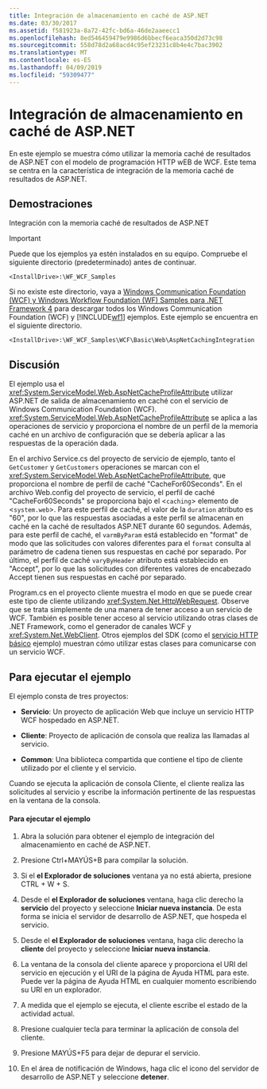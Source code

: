 ```yaml
---
title: Integración de almacenamiento en caché de ASP.NET
ms.date: 03/30/2017
ms.assetid: f581923a-8a72-42fc-bd6a-46de2aaeecc1
ms.openlocfilehash: 8ed546459479e9986d6bbecf6eaca350d2d73c98
ms.sourcegitcommit: 558d78d2a68acd4c95ef23231c8b4e4c7bac3902
ms.translationtype: MT
ms.contentlocale: es-ES
ms.lasthandoff: 04/09/2019
ms.locfileid: "59309477"
---
```

# <a name="aspnet-caching-integration"></a>Integración de almacenamiento en caché de ASP.NET
En este ejemplo se muestra cómo utilizar la memoria caché de resultados de ASP.NET con el modelo de programación HTTP wEB de WCF. Este tema se centra en la característica de integración de la memoria caché de resultados de ASP.NET.  
  
## <a name="demonstrates"></a>Demostraciones  
 Integración con la memoria caché de resultados de ASP.NET  
  
> [!IMPORTANT]
>  Puede que los ejemplos ya estén instalados en su equipo. Compruebe el siguiente directorio (predeterminado) antes de continuar.  
>   
>  `<InstallDrive>:\WF_WCF_Samples`  
>   
>  Si no existe este directorio, vaya a [Windows Communication Foundation (WCF) y Windows Workflow Foundation (WF) Samples para .NET Framework 4](https://go.microsoft.com/fwlink/?LinkId=150780) para descargar todos los Windows Communication Foundation (WCF) y [!INCLUDE[wf1](../../../../includes/wf1-md.md)] ejemplos. Este ejemplo se encuentra en el siguiente directorio.  
>   
>  `<InstallDrive>:\WF_WCF_Samples\WCF\Basic\Web\AspNetCachingIntegration`  
  
## <a name="discussion"></a>Discusión  
 El ejemplo usa el <xref:System.ServiceModel.Web.AspNetCacheProfileAttribute> utilizar ASP.NET de salida de almacenamiento en caché con el servicio de Windows Communication Foundation (WCF). <xref:System.ServiceModel.Web.AspNetCacheProfileAttribute> se aplica a las operaciones de servicio y proporciona el nombre de un perfil de la memoria caché en un archivo de configuración que se debería aplicar a las respuestas de la operación dada.  
  
 En el archivo Service.cs del proyecto de servicio de ejemplo, tanto el `GetCustomer` y `GetCustomers` operaciones se marcan con el <xref:System.ServiceModel.Web.AspNetCacheProfileAttribute>, que proporciona el nombre de perfil de caché "CacheFor60Seconds". En el archivo Web.config del proyecto de servicio, el perfil de caché "CacheFor60Seconds" se proporciona bajo el <`caching`> elemento de <`system.web`>. Para este perfil de caché, el valor de la `duration` atributo es "60", por lo que las respuestas asociadas a este perfil se almacenan en caché en la caché de resultados ASP.NET durante 60 segundos. Además, para este perfil de caché, el `varmByParam` está establecido en "format" de modo que las solicitudes con valores diferentes para el `format` consulta al parámetro de cadena tienen sus respuestas en caché por separado. Por último, el perfil de caché `varyByHeader` atributo está establecido en "Accept", por lo que las solicitudes con diferentes valores de encabezado Accept tienen sus respuestas en caché por separado.  
  
 Program.cs en el proyecto cliente muestra el modo en que se puede crear este tipo de cliente utilizando <xref:System.Net.HttpWebRequest>. Observe que se trata simplemente de una manera de tener acceso a un servicio de WCF. También es posible tener acceso al servicio utilizando otras clases de .NET Framework, como el generador de canales WCF y <xref:System.Net.WebClient>. Otros ejemplos del SDK (como el [servicio HTTP básico](../../../../docs/framework/wcf/samples/basic-http-service.md) ejemplo) muestran cómo utilizar estas clases para comunicarse con un servicio WCF.  
  
## <a name="to-run-the-sample"></a>Para ejecutar el ejemplo  
 El ejemplo consta de tres proyectos:  
  
-   **Servicio**: Un proyecto de aplicación Web que incluye un servicio HTTP WCF hospedado en ASP.NET.  
  
-   **Cliente**: Proyecto de aplicación de consola que realiza las llamadas al servicio.  
  
-   **Common**: Una biblioteca compartida que contiene el tipo de cliente utilizado por el cliente y el servicio.  
  
 Cuando se ejecuta la aplicación de consola Cliente, el cliente realiza las solicitudes al servicio y escribe la información pertinente de las respuestas en la ventana de la consola.  
  
#### <a name="to-run-the-sample"></a>Para ejecutar el ejemplo  
  
1. Abra la solución para obtener el ejemplo de integración del almacenamiento en caché de ASP.NET.  
  
2. Presione Ctrl+MAYÚS+B para compilar la solución.  
  
3. Si el **el Explorador de soluciones** ventana ya no está abierta, presione CTRL + W + S.  
  
4. Desde el **el Explorador de soluciones** ventana, haga clic derecho la **servicio** del proyecto y seleccione **Iniciar nueva instancia**. De esta forma se inicia el servidor de desarrollo de ASP.NET, que hospeda el servicio.  
  
5. Desde el **el Explorador de soluciones** ventana, haga clic derecho la **cliente** del proyecto y seleccione **Iniciar nueva instancia**.  
  
6. La ventana de la consola del cliente aparece y proporciona el URI del servicio en ejecución y el URI de la página de Ayuda HTML para este. Puede ver la página de Ayuda HTML en cualquier momento escribiendo su URI en un explorador.  
  
7. A medida que el ejemplo se ejecuta, el cliente escribe el estado de la actividad actual.  
  
8. Presione cualquier tecla para terminar la aplicación de consola del cliente.  
  
9. Presione MAYÚS+F5 para dejar de depurar el servicio.  
  
10. En el área de notificación de Windows, haga clic el icono del servidor de desarrollo de ASP.NET y seleccione **detener**.
